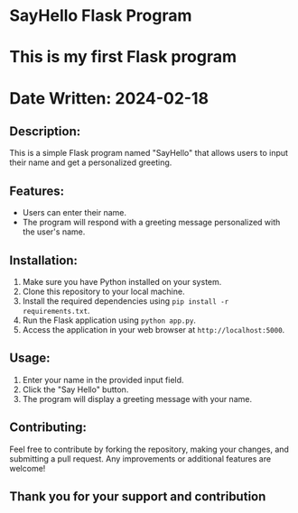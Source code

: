 # SayHello Flask Program
# This is my first Flask program
# Date Written: 2024-02-18

## Description:
This is a simple Flask program named "SayHello" that allows users to input their name and get a personalized greeting.

## Features:
- Users can enter their name.
- The program will respond with a greeting message personalized with the user's name.

## Installation:
1. Make sure you have Python installed on your system.
2. Clone this repository to your local machine.
3. Install the required dependencies using `pip install -r requirements.txt`.
4. Run the Flask application using `python app.py`.
5. Access the application in your web browser at `http://localhost:5000`.

## Usage:
1. Enter your name in the provided input field.
2. Click the "Say Hello" button.
3. The program will display a greeting message with your name.

## Contributing:
Feel free to contribute by forking the repository, making your changes, and submitting a pull request. Any improvements or additional features are welcome!

## Thank you for your support and contribution
